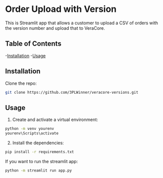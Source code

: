 # Order Upload with Version
This is Streamlit app that allows a customer to upload a CSV of orders with the version number and upload that to VeraCore. 

## Table of Contents

-[Installation](#installation)
-[Usage](#usage)


## Installation 

Clone the repo:
```bash
git clone https://github.com/3PLWinner/veracore-versions.git
```



## Usage
1. Create and activate a virtual environment:
```bash
python -m venv yourenv
yourenv\Scripts\activate
```

2. Install the dependencies:
```bash
pip install -r requirements.txt
```

If you want to run the streamlit app:
```bash
python -m streamlit run app.py
```
